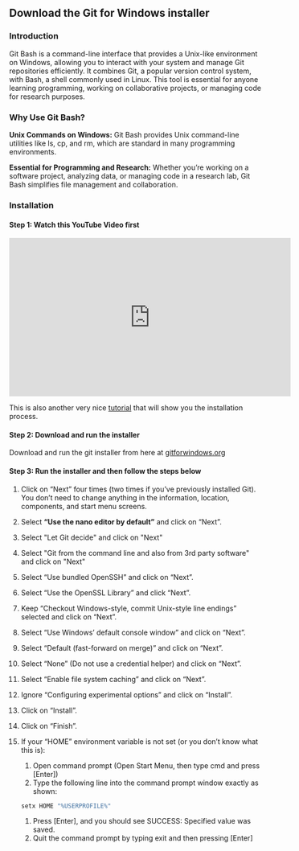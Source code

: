 ## Download the Git for Windows installer 

### Introduction
Git Bash is a command-line interface that provides a Unix-like environment on Windows, allowing you to interact with your system and manage Git repositories efficiently. It combines Git, a popular version control system, with Bash, a shell commonly used in Linux. This tool is essential for anyone learning programming, working on collaborative projects, or managing code for research purposes.

### Why Use Git Bash?

**Unix Commands on Windows:** Git Bash provides Unix command-line utilities like ls, cp, and rm, which are standard in many programming environments.

**Essential for Programming and Research:** Whether you’re working on a software project, analyzing data, or managing code in a research lab, Git Bash simplifies file management and collaboration.

### Installation 

#### Step 1: Watch this YouTube Video first 

<iframe width="560" height="315" src="https://www.youtube.com/embed/yo7Z-BEG62A?si=Gy3YvjBOsBOUlRmL" title="YouTube video player" frameborder="0" allow="accelerometer; autoplay; clipboard-write; encrypted-media; gyroscope; picture-in-picture; web-share" referrerpolicy="strict-origin-when-cross-origin" allowfullscreen></iframe>

This is also another very nice [tutorial](https://www.stanleyulili.com/git/how-to-install-git-bash-on-windows) that will show you the installation process. 

#### Step 2: Download and run the installer

Download and run the git installer from here at [gitforwindows.org](https://gitforwindows.org/)

#### Step 3: Run the installer and then follow the steps below 
    
1. Click on “Next” four times (two times if you’ve previously installed Git). You don’t need to change anything in the information, location, components, and start menu screens.
        
1. Select **“Use the nano editor by default”** and click on “Next”.

1. Select "Let Git decide" and click on "Next"

1. Select "Git from the command line and also from 3rd party software" and click on "Next"
   
1. Select “Use bundled OpenSSH” and click on “Next”.

1. Select “Use the OpenSSL Library” and click “Next”.

1. Keep “Checkout Windows-style, commit Unix-style line endings” selected and click on “Next”.
        
1. Select “Use Windows’ default console window” and click on “Next”.
        
1. Select “Default (fast-forward on merge)” and click on “Next”.
        
1. Select “None” (Do not use a credential helper) and click on “Next”.
        
1. Select “Enable file system caching” and click on “Next”.

1. Ignore “Configuring experimental options” and click on “Install”.
        
1. Click on “Install”.
        
1.  Click on “Finish”.
        
1. If your “HOME” environment variable is not set (or you don’t know what this is):
    1. Open command prompt (Open Start Menu, then type cmd and press [Enter])
    1. Type the following line into the command prompt window exactly as shown: 
    ```bash
    setx HOME "%USERPROFILE%"
    ```
    1.  Press [Enter], and you should see SUCCESS: Specified value was saved.
    1. Quit the command prompt by typing exit and then pressing [Enter]
        
